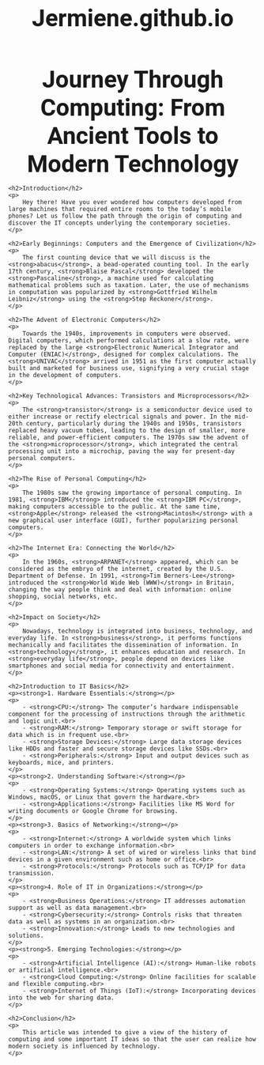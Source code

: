 # Jermiene.github.io
<html lang="en">
<head>
    <meta charset="UTF-8">
    <meta name="viewport" content="width=device-width, initial-scale=1.0">
    <title>Journey Through Computing</title>
    <style>
        body {
            font-family: 'Roboto', sans-serif;
        }
        h1 {
            text-align: center;
            font-size: 48px;
            font-weight: bold;
            margin-bottom: 5px;
        }
        h2 {
            font-size: 36px;
            margin-bottom: 5px;
        }
        p {
            font-size: 24px;
            margin-top: 0;
        }
        strong {
            color: #333;
        }
    </style>
</head>
<body>
    <h1>Journey Through Computing: From Ancient Tools to Modern Technology</h1>

    <h2>Introduction</h2>
    <p>
        Hey there! Have you ever wondered how computers developed from large machines that required entire rooms to the today’s mobile phones? Let us follow the path through the origin of computing and discover the IT concepts underlying the contemporary societies.
    </p>

    <h2>Early Beginnings: Computers and the Emergence of Civilization</h2>
    <p>
        The first counting device that we will discuss is the <strong>abacus</strong>, a bead-operated counting tool. In the early 17th century, <strong>Blaise Pascal</strong> developed the <strong>Pascaline</strong>, a machine used for calculating mathematical problems such as taxation. Later, the use of mechanisms in computation was popularized by <strong>Gottfried Wilhelm Leibniz</strong> using the <strong>Step Reckoner</strong>.
    </p>

    <h2>The Advent of Electronic Computers</h2>
    <p>
        Towards the 1940s, improvements in computers were observed. Digital computers, which performed calculations at a slow rate, were replaced by the large <strong>Electronic Numerical Integrator and Computer (ENIAC)</strong>, designed for complex calculations. The <strong>UNIVAC</strong> arrived in 1951 as the first computer actually built and marketed for business use, signifying a very crucial stage in the development of computers.
    </p>

    <h2>Key Technological Advances: Transistors and Microprocessors</h2>
    <p>
        The <strong>transistor</strong> is a semiconductor device used to either increase or rectify electrical signals and power. In the mid-20th century, particularly during the 1940s and 1950s, transistors replaced heavy vacuum tubes, leading to the design of smaller, more reliable, and power-efficient computers. The 1970s saw the advent of the <strong>microprocessor</strong>, which integrated the central processing unit into a microchip, paving the way for present-day personal computers.
    </p>

    <h2>The Rise of Personal Computing</h2>
    <p>
        The 1980s saw the growing importance of personal computing. In 1981, <strong>IBM</strong> introduced the <strong>IBM PC</strong>, making computers accessible to the public. At the same time, <strong>Apple</strong> released the <strong>Macintosh</strong> with a new graphical user interface (GUI), further popularizing personal computers.
    </p>

    <h2>The Internet Era: Connecting the World</h2>
    <p>
        In the 1960s, <strong>ARPANET</strong> appeared, which can be considered as the embryo of the internet, created by the U.S. Department of Defense. In 1991, <strong>Tim Berners-Lee</strong> introduced the <strong>World Wide Web (WWW)</strong> in Britain, changing the way people think and deal with information: online shopping, social networks, etc.
    </p>

    <h2>Impact on Society</h2>
    <p>
        Nowadays, technology is integrated into business, technology, and everyday life. In <strong>business</strong>, it performs functions mechanically and facilitates the dissemination of information. In <strong>technology</strong>, it enhances education and research. In <strong>everyday life</strong>, people depend on devices like smartphones and social media for connectivity and entertainment.
    </p>

    <h2>Introduction to IT Basics</h2>
    <p><strong>1. Hardware Essentials:</strong></p>
    <p>
        - <strong>CPU:</strong> The computer’s hardware indispensable component for the processing of instructions through the arithmetic and logic unit.<br>
        - <strong>RAM:</strong> Temporary storage or swift storage for data which is in frequent use.<br>
        - <strong>Storage Devices:</strong> Large data storage devices like HDDs and faster and secure storage devices like SSDs.<br>
        - <strong>Peripherals:</strong> Input and output devices such as keyboards, mice, and printers.
    </p>
    <p><strong>2. Understanding Software:</strong></p>
    <p>
        - <strong>Operating Systems:</strong> Operating systems such as Windows, macOS, or Linux that govern the hardware.<br>
        - <strong>Applications:</strong> Facilities like MS Word for writing documents or Google Chrome for browsing.
    </p>
    <p><strong>3. Basics of Networking:</strong></p>
    <p>
        - <strong>Internet:</strong> A worldwide system which links computers in order to exchange information.<br>
        - <strong>LAN:</strong> A set of wired or wireless links that bind devices in a given environment such as home or office.<br>
        - <strong>Protocols:</strong> Protocols such as TCP/IP for data transmission.
    </p>
    <p><strong>4. Role of IT in Organizations:</strong></p>
    <p>
        - <strong>Business Operations:</strong> IT addresses automation support as well as data management.<br>
        - <strong>Cybersecurity:</strong> Controls risks that threaten data as well as systems in an organization.<br>
        - <strong>Innovation:</strong> Leads to new technologies and solutions.
    </p>
    <p><strong>5. Emerging Technologies:</strong></p>
    <p>
        - <strong>Artificial Intelligence (AI):</strong> Human-like robots or artificial intelligence.<br>
        - <strong>Cloud Computing:</strong> Online facilities for scalable and flexible computing.<br>
        - <strong>Internet of Things (IoT):</strong> Incorporating devices into the web for sharing data.
    </p>

    <h2>Conclusion</h2>
    <p>
        This article was intended to give a view of the history of computing and some important IT ideas so that the user can realize how modern society is influenced by technology.
    </p>

</body>
</html>
